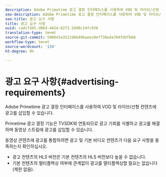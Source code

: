 ```yaml
---
description: Adobe Primetime 광고 결정 인터페이스를 사용하여 VOD 및 라이브/선형 컨텐츠에 광고를 삽입할 수 있습니다.
seo-description: Adobe Primetime 광고 결정 인터페이스를 사용하여 VOD 및 라이브/선형 컨텐츠에 광고를 삽입할 수 있습니다.
seo-title: 광고 요구 사항
title: 광고 요구 사항
uuid: cadcf4b5-d86d-442d-82f1-2d40c14fc938
translation-type: tm+mt
source-git-commit: 5908e5a3521966496aeec0ef730e4a704fddfb68
workflow-type: tm+mt
source-wordcount: '134'
ht-degree: 0%

---
```



# 광고 요구 사항{#advertising-requirements}

Adobe Primetime 광고 결정 인터페이스를 사용하여 VOD 및 라이브/선형 컨텐츠에 광고를 삽입할 수 있습니다.

Primetime 광고 결정 기능은 TVSDK와 연동되므로 광고 기회를 식별하고 광고를 해결하며 동영상 스트림에 광고를 삽입할 수 있습니다.

동영상 콘텐츠에 광고를 통합하려면 광고 및 기본 비디오 컨텐츠가 다음 요구 사항을 충족하는지 확인하십시오.

* 광고 컨텐츠의 HLS 버전은 기본 컨텐츠의 HLS 버전보다 높을 수 없습니다.
* 기본 컨텐츠의 멀티플렉싱 여부에 관계없이 광고를 멀티플렉싱할 필요는 없습니다(제한 없음).

